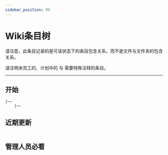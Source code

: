 ```yaml
---
sidebar_position: 99
---
```


# Wiki条目树
请注意，此条目记录的是可读状态下的条目包含关系，而不是文件与文件夹的包含关系。

请注明未完工的、计划中的 与 需要特殊注释的条目。

------------------

## 开始
```
|——
	|——
```

## 近期更新
```

```

## 管理人员必看
```

```